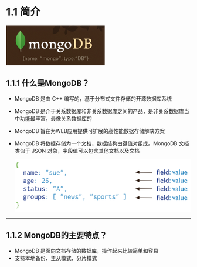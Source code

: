 # 1.1 简介

![img](markdown/MongoDB.assets/mongodb-logo.png)

## 1.1.1 什么是MongoDB？

-   MongoDB 是由 C++ 编写的，基于分布式文件存储的开源数据库系统

-   MongoDB 是介于关系数据库和非关系数据库之间的产品，是非关系数据库当中功能最丰富，最像关系数据库的

-   MongoDB 旨在为WEB应用提供可扩展的高性能数据存储解决方案

-   MongoDB 将数据存储为一个文档，数据结构由键值对组成。MongoDB 文档类似于 JSON 对象，字段值可以包含其他文档以及文档

    ![img](markdown/MongoDB.assets/crud-annotated-document.png)

---

## 1.1.2 MongoDB的主要特点？

-   MongoDB 是面向文档存储的数据库，操作起来比较简单和容易
-   支持本地备份、主从模式、分片模式

